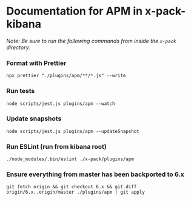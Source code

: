 # Documentation for APM in x-pack-kibana

_Note: Be sure to run the following commands from inside the `x-pack` directory._

### Format with Prettier
```
npx prettier "./plugins/apm/**/*.js" --write
```

### Run tests
```
node scripts/jest.js plugins/apm --watch
```

### Update snapshots
```
node scripts/jest.js plugins/apm --updateSnapshot
```

### Run ESLint (run from kibana root)
```
./node_modules/.bin/eslint ./x-pack/plugins/apm
```

### Ensure everything from master has been backported to 6.x
```
git fetch origin && git checkout 6.x && git diff origin/6.x..origin/master ./plugins/apm | git apply
```
